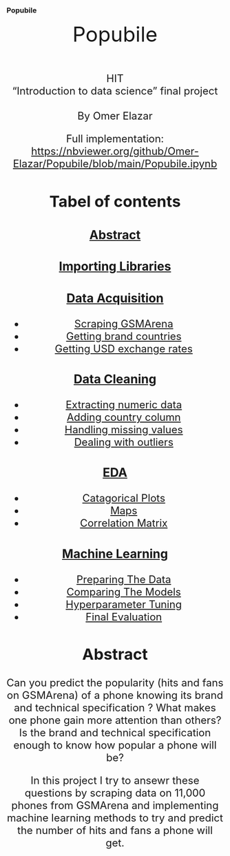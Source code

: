 ### Popubile
<font size="20"> <center> Popubile
<br><br>
<font size="5"> <center> HIT<br>
“Introduction to data science” final project<br><br>
By Omer Elazar

Full implementation:
https://nbviewer.org/github/Omer-Elazar/Popubile/blob/main/Popubile.ipynb


## Tabel of contents

### <a href="https://nbviewer.org/github/Omer-Elazar/Popubile/blob/main/Popubile.ipynb#abstract">Abstract</a>


### <a href="https://nbviewer.org/github/Omer-Elazar/Popubile/blob/main/Popubile.ipynb#ImportingLibraries">Importing Libraries</a>


### <a href="https://nbviewer.org/github/Omer-Elazar/Popubile/blob/main/Popubile.ipynb#dataAcquisition">Data Acquisition</a>
 - <a href="https://nbviewer.org/github/Omer-Elazar/Popubile/blob/main/Popubile.ipynb#ScrapingGSMArena">Scraping GSMArena</a>
 - <a href="https://nbviewer.org/github/Omer-Elazar/Popubile/blob/main/Popubile.ipynb#Gettingbrandcountries">Getting brand countries</a>
 - <a href="https://nbviewer.org/github/Omer-Elazar/Popubile/blob/main/Popubile.ipynb#GettingUSDexchangerates">Getting USD exchange rates</a>

### <a href="https://nbviewer.org/github/Omer-Elazar/Popubile/blob/main/Popubile.ipynb#DataCleaning">Data Cleaning</a>
 - <a href="https://nbviewer.org/github/Omer-Elazar/Popubile/blob/main/Popubile.ipynb#Extractingnumericdata">Extracting numeric data</a>
 - <a href="https://nbviewer.org/github/Omer-Elazar/Popubile/blob/main/Popubile.ipynb#Addingcountrycolumn">Adding country column</a>
 - <a href="https://nbviewer.org/github/Omer-Elazar/Popubile/blob/main/Popubile.ipynb#Handlingmissingvalues">Handling missing values</a>
 - <a href="https://nbviewer.org/github/Omer-Elazar/Popubile/blob/main/Popubile.ipynb#Dealingwithoutliers">Dealing with outliers</a>


### <a href="https://nbviewer.org/github/Omer-Elazar/Popubile/blob/main/Popubile.ipynb#Eda">EDA</a>
 - <a href="https://nbviewer.org/github/Omer-Elazar/Popubile/blob/main/Popubile.ipynb#CatagoricalPlots">Catagorical Plots</a>
 - <a href="https://nbviewer.org/github/Omer-Elazar/Popubile/blob/main/Popubile.ipynb#Maps">Maps</a>
 - <a href="https://nbviewer.org/github/Omer-Elazar/Popubile/blob/main/Popubile.ipynb#CorrelationMatrix">Correlation Matrix</a>


### <a href="https://nbviewer.org/github/Omer-Elazar/Popubile/blob/main/Popubile.ipynb#MachineLearning">Machine Learning</a>
 - <a href="https://nbviewer.org/github/Omer-Elazar/Popubile/blob/main/Popubile.ipynb#PreparingTheData">Preparing The Data</a>
 - <a href="https://nbviewer.org/github/Omer-Elazar/Popubile/blob/main/Popubile.ipynb#ComparingTheModels">Comparing The Models</a>
 - <a href="https://nbviewer.org/github/Omer-Elazar/Popubile/blob/main/Popubile.ipynb#HyperparameterTuning">Hyperparameter Tuning</a>
 - <a href="https://nbviewer.org/github/Omer-Elazar/Popubile/blob/main/Popubile.ipynb#FinalEvaluation">Final Evaluation</a>




## Abstract

Can you predict the popularity (hits and fans on GSMArena) of a phone knowing its brand and technical specification ?
What makes one phone gain more attention than others? Is the brand and technical specification enough to know how popular a phone will be?

In this project I try to ansewr these questions by scraping data on 11,000 phones from GSMArena and implementing machine learning methods to try and predict the number of hits and fans a phone will get.
